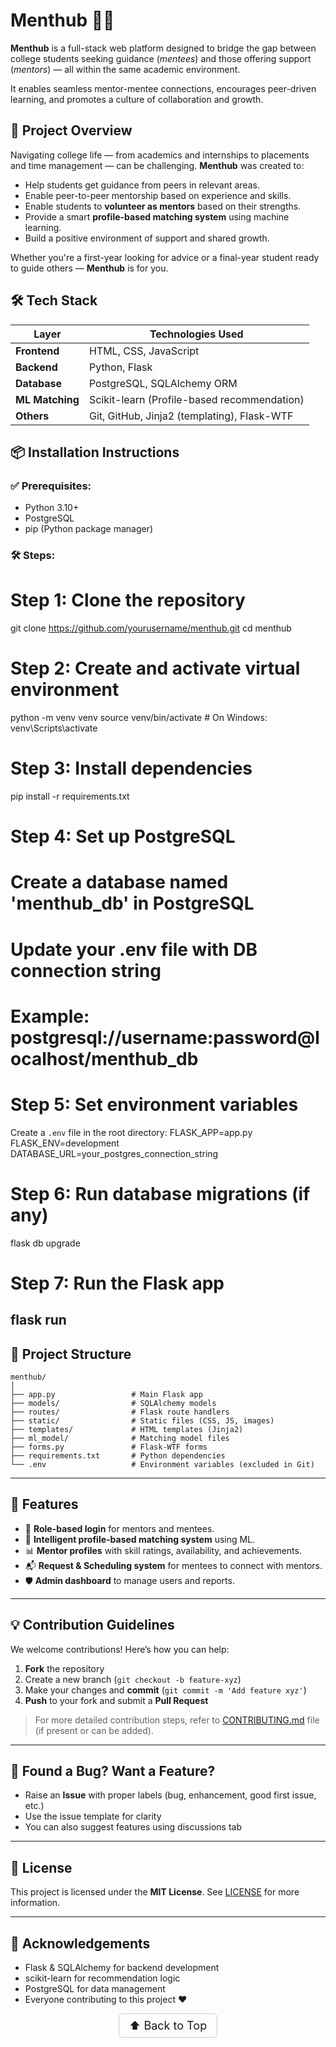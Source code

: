 # Menthub 👥📘

**Menthub** is a full-stack web platform designed to bridge the gap between college students seeking guidance (*mentees*) and those offering support (*mentors*) — all within the same academic environment.

It enables seamless mentor-mentee connections, encourages peer-driven learning, and promotes a culture of collaboration and growth.


## 🚀 Project Overview

Navigating college life — from academics and internships to placements and time management — can be challenging. **Menthub** was created to:

- Help students get guidance from peers in relevant areas.
- Enable peer-to-peer mentorship based on experience and skills.
- Enable students to **volunteer as mentors** based on their strengths.
- Provide a smart **profile-based matching system** using machine learning.
- Build a positive environment of support and shared growth.

Whether you're a first-year looking for advice or a final-year student ready to guide others — **Menthub** is for you.

## 🛠 Tech Stack

| Layer          | Technologies Used                              |
|----------------|--------------------------------------------------|
| **Frontend**   | HTML, CSS, JavaScript                           |
| **Backend**    | Python, Flask                                   |
| **Database**   | PostgreSQL, SQLAlchemy ORM                      |
| **ML Matching**| Scikit-learn (Profile-based recommendation)     |
| **Others**     | Git, GitHub, Jinja2 (templating), Flask-WTF     |

## 📦 Installation Instructions

### ✅ Prerequisites:
- Python 3.10+
- PostgreSQL
- pip (Python package manager)

### 🛠️ Steps:

# Step 1: Clone the repository
git clone https://github.com/yourusername/menthub.git
cd menthub

# Step 2: Create and activate virtual environment
python -m venv venv
source venv/bin/activate  # On Windows: venv\Scripts\activate

# Step 3: Install dependencies
pip install -r requirements.txt

# Step 4: Set up PostgreSQL
# Create a database named 'menthub_db' in PostgreSQL
# Update your .env file with DB connection string
# Example: postgresql://username:password@localhost/menthub_db

# Step 5: Set environment variables
Create a `.env` file in the root directory:
FLASK_APP=app.py  
FLASK_ENV=development  
DATABASE_URL=your_postgres_connection_string  

# Step 6: Run database migrations (if any)
flask db upgrade

# Step 7: Run the Flask app
flask run
---

## 📁 Project Structure

```
menthub/
│
├── app.py                 # Main Flask app
├── models/                # SQLAlchemy models
├── routes/                # Flask route handlers
├── static/                # Static files (CSS, JS, images)
├── templates/             # HTML templates (Jinja2)
├── ml_model/              # Matching model files
├── forms.py               # Flask-WTF forms
├── requirements.txt       # Python dependencies
└── .env                   # Environment variables (excluded in Git)
```

---

## 🧠 Features

* 👥 **Role-based login** for mentors and mentees.
* 🎯 **Intelligent profile-based matching system** using ML.
* 📊 **Mentor profiles** with skill ratings, availability, and achievements.
* 📬 **Request & Scheduling system** for mentees to connect with mentors.
* 🛡 **Admin dashboard** to manage users and reports.

---

## 💡 Contribution Guidelines

We welcome contributions! Here’s how you can help:

1. **Fork** the repository
2. Create a new branch (`git checkout -b feature-xyz`)
3. Make your changes and **commit** (`git commit -m 'Add feature xyz'`)
4. **Push** to your fork and submit a **Pull Request**

> For more detailed contribution steps, refer to [CONTRIBUTING.md](CONTRIBUTING.md) file (if present or can be added).

---

## 🐛 Found a Bug? Want a Feature?

* Raise an **Issue** with proper labels (bug, enhancement, good first issue, etc.)
* Use the issue template for clarity
* You can also suggest features using discussions tab

---

## 📌 License

This project is licensed under the **MIT License**.
See [LICENSE](LICENSE) for more information.

---

## 👥 Acknowledgements

* Flask & SQLAlchemy for backend development
* scikit-learn for recommendation logic
* PostgreSQL for data management
* Everyone contributing to this project ❤️

<p align="center">
  <a href="#top" style="font-size: 18px; padding: 8px 16px; display: inline-block; border: 1px solid #ccc; border-radius: 6px; text-decoration: none;">
    ⬆️ Back to Top
  </a>
</p>
